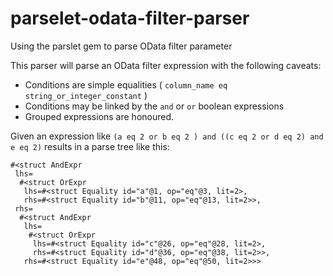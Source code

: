 # parselet-odata-filter-parser

Using the parslet gem to parse OData filter parameter

This parser will parse an OData filter expression with the following caveats:
* Conditions are simple equalities ( `column_name eq string_or_integer_constant` )
* Conditions may be linked by the `and` or `or` boolean expressions
* Grouped expressions are honoured.

Given an expression like `(a eq 2 or b eq 2 ) and ((c eq 2 or d eq 2) and e eq 2)`
results in a parse tree like this:
```
#<struct AndExpr
 lhs=
  #<struct OrExpr
   lhs=#<struct Equality id="a"@1, op="eq"@3, lit=2>,
   rhs=#<struct Equality id="b"@11, op="eq"@13, lit=2>>,
 rhs=
  #<struct AndExpr
   lhs=
    #<struct OrExpr
     lhs=#<struct Equality id="c"@26, op="eq"@28, lit=2>,
     rhs=#<struct Equality id="d"@36, op="eq"@38, lit=2>>,
   rhs=#<struct Equality id="e"@48, op="eq"@50, lit=2>>>
```
